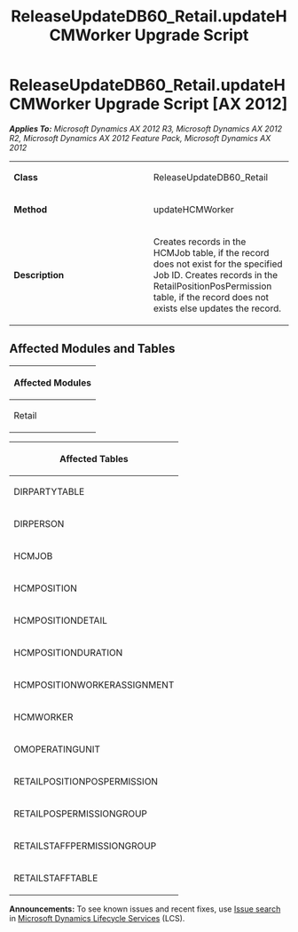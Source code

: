 ﻿---
title: ReleaseUpdateDB60_Retail.updateHCMWorker Upgrade Script
TOCTitle: ReleaseUpdateDB60_Retail.updateHCMWorker Upgrade Script
ms:assetid: 9bb9b29c-84d7-0d61-5352-47d3d6d9c58e
ms:mtpsurl: https://msdn.microsoft.com/en-us/library/JJ686329(v=AX.60)
ms:contentKeyID: 49710032
ms.date: 05/18/2015
mtps_version: v=AX.60
---

# ReleaseUpdateDB60\_Retail.updateHCMWorker Upgrade Script [AX 2012]


_**Applies To:** Microsoft Dynamics AX 2012 R3, Microsoft Dynamics AX 2012 R2, Microsoft Dynamics AX 2012 Feature Pack, Microsoft Dynamics AX 2012_

<table>
<colgroup>
<col style="width: 50%" />
<col style="width: 50%" />
</colgroup>
<tbody>
<tr class="odd">
<td><p><strong>Class</strong></p></td>
<td><p>ReleaseUpdateDB60_Retail</p></td>
</tr>
<tr class="even">
<td><p><strong>Method</strong></p></td>
<td><p>updateHCMWorker</p></td>
</tr>
<tr class="odd">
<td><p><strong>Description</strong></p></td>
<td><p>Creates records in the HCMJob table, if the record does not exist for the specified Job ID. Creates records in the RetailPositionPosPermission table, if the record does not exists else updates the record.</p></td>
</tr>
</tbody>
</table>


## Affected Modules and Tables

<table>
<colgroup>
<col style="width: 100%" />
</colgroup>
<thead>
<tr class="header">
<th><p>Affected Modules</p></th>
</tr>
</thead>
<tbody>
<tr class="odd">
<td><p>Retail</p></td>
</tr>
</tbody>
</table>


<table>
<colgroup>
<col style="width: 100%" />
</colgroup>
<thead>
<tr class="header">
<th><p>Affected Tables</p></th>
</tr>
</thead>
<tbody>
<tr class="odd">
<td><p>DIRPARTYTABLE</p></td>
</tr>
<tr class="even">
<td><p>DIRPERSON</p></td>
</tr>
<tr class="odd">
<td><p>HCMJOB</p></td>
</tr>
<tr class="even">
<td><p>HCMPOSITION</p></td>
</tr>
<tr class="odd">
<td><p>HCMPOSITIONDETAIL</p></td>
</tr>
<tr class="even">
<td><p>HCMPOSITIONDURATION</p></td>
</tr>
<tr class="odd">
<td><p>HCMPOSITIONWORKERASSIGNMENT</p></td>
</tr>
<tr class="even">
<td><p>HCMWORKER</p></td>
</tr>
<tr class="odd">
<td><p>OMOPERATINGUNIT</p></td>
</tr>
<tr class="even">
<td><p>RETAILPOSITIONPOSPERMISSION</p></td>
</tr>
<tr class="odd">
<td><p>RETAILPOSPERMISSIONGROUP</p></td>
</tr>
<tr class="even">
<td><p>RETAILSTAFFPERMISSIONGROUP</p></td>
</tr>
<tr class="odd">
<td><p>RETAILSTAFFTABLE</p></td>
</tr>
</tbody>
</table>

  
**Announcements:** To see known issues and recent fixes, use [Issue search](http://go.microsoft.com/fwlink/?linkid=389258) in [Microsoft Dynamics Lifecycle Services](http://go.microsoft.com/fwlink/?linkid=306505) (LCS).

